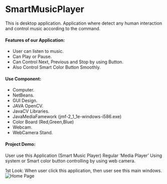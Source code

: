 # SmartMusicPlayer
This is desktop application. Application where detect any human interaction and control music according to the command.

#### Features of our Application:
*	User can listen to music.
*	Can Play or Pause.
*	Can Control Next, Previous and Stop by using Button.
*	Also Control Smart Color Button Smoothly.  

#### Use Component:
*	Computer.
*	NetBeans.
*	GUI Design.
*	JAVA OpenCV.
*	JavaCV Libraries.
*	JavaMediaFamework (jmf-2_1_1e-windows-i586.exe)
*	Color Board (Red,Green,Blue)
*	Webcam.
*	WebCamera Stand.

#### Project Demo:
User use this Application (Smart Music Player) Regular ‘Media Player’ Using system or Smart color button controlling by using web camera.

1st Look:
When user click this application, then user see this main windows.
![Home Page]()

